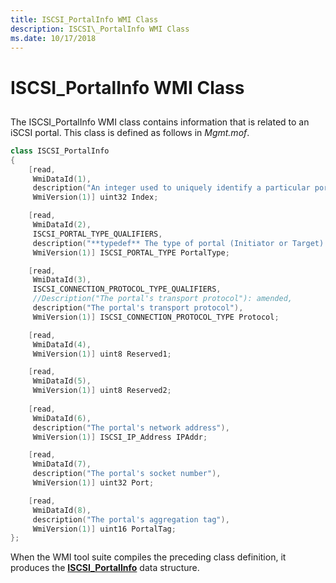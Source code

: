 ```yaml
---
title: ISCSI_PortalInfo WMI Class
description: ISCSI\_PortalInfo WMI Class
ms.date: 10/17/2018
---
```


# ISCSI\_PortalInfo WMI Class


## <span id="ddk_iscsi_portalinfo_wmi_class_kr"></span><span id="DDK_ISCSI_PORTALINFO_WMI_CLASS_KR"></span>


The ISCSI\_PortalInfo WMI class contains information that is related to an iSCSI portal. This class is defined as follows in *Mgmt.mof*.

```cpp
class ISCSI_PortalInfo
{
    [read,
     WmiDataId(1),
     description("An integer used to uniquely identify a particular port"),
     WmiVersion(1)] uint32 Index;

    [read,
     WmiDataId(2),
     ISCSI_PORTAL_TYPE_QUALIFIERS,
     description("**typedef** The type of portal (Initiator or Target) \n"),
     WmiVersion(1)] ISCSI_PORTAL_TYPE PortalType;

    [read,
     WmiDataId(3),
     ISCSI_CONNECTION_PROTOCOL_TYPE_QUALIFIERS,
     //Description("The portal's transport protocol"): amended,
     description("The portal's transport protocol"),
     WmiVersion(1)] ISCSI_CONNECTION_PROTOCOL_TYPE Protocol;

    [read,
     WmiDataId(4),
     WmiVersion(1)] uint8 Reserved1;

    [read,
     WmiDataId(5),
     WmiVersion(1)] uint8 Reserved2;
 
    [read,
     WmiDataId(6),
     description("The portal's network address"),
     WmiVersion(1)] ISCSI_IP_Address IPAddr;

    [read,
     WmiDataId(7),
     description("The portal's socket number"),
     WmiVersion(1)] uint32 Port;

    [read,
     WmiDataId(8),
     description("The portal's aggregation tag"),
     WmiVersion(1)] uint16 PortalTag;
};
```

When the WMI tool suite compiles the preceding class definition, it produces the [**ISCSI\_PortalInfo**](/windows-hardware/drivers/ddi/iscsimgt/ns-iscsimgt-_iscsi_portalinfo) data structure.

 

